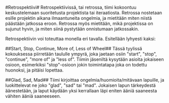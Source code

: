 #Retrospektiivi#
Retrospektiivissä, tai retrossa, tiimi kokoontuu keskustelemaan suoritetusta projektista tai iteraatiosta. Retrossa nostetaan esille projektin aikana ilmaantuneita ongelmia, ja mietitään miten niistä päästään jatkossa eroon. Retrossa myös mietitään, mikä projektissa on sujunut hyvin, ja miten siinä pystytään onnistumaan jatkossakin.

Retrospektiivin voi toteuttaa monella eri tavalla. Esitellään lyhyesti kaksi:

##Start, Stop, Continue, More of, Less of Wheel##
Tässä tyylissä kokouksessa piirretään taululle ympyrä, joka jaetaan osiin "start", "stop", "continue", "more of" ja "less of". Tiimin jäseniltä kysytään asioita jokaiseen osioon, esimerkiksi "stop"-osioon jokin toimintatapa joka on todettu huonoksi, ja pitäisi lopettaa.

##Glad, Sad, Mad##
Tiimi kirjoittaa ongelmia/huomioita/mitävaan lapuille, ja luokittelevat ne joko "glad", "sad" tai "mad". Jokaisen lapun tärkeydestä äänestetään, ja laput käydään yksi kerrallaan läpi eniten ääniä saaneesta vähiten ääniä saaneeseen. 